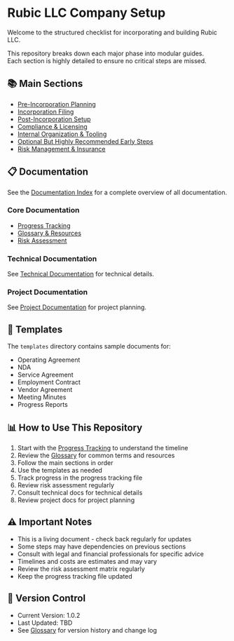 # Rubic LLC Company Setup

Welcome to the structured checklist for incorporating and building Rubic LLC.

This repository breaks down each major phase into modular guides.  
Each section is highly detailed to ensure no critical steps are missed.

## 📚 Main Sections
- [Pre-Incorporation Planning](01_pre-incorporation-planning.md)
- [Incorporation Filing](02_incorporation-filing.md)
- [Post-Incorporation Setup](03_post-incorporation-setup.md)
- [Compliance & Licensing](04_compliance-licensing.md)
- [Internal Organization & Tooling](05_internal-organization.md)
- [Optional But Highly Recommended Early Steps](06_optional-early-steps.md)
- [Risk Management & Insurance](07_risk-management.md)

## 📋 Documentation
See the [Documentation Index](../../README.md) for a complete overview of all documentation.

### Core Documentation
- [Progress Tracking](../../project/tracking/00_progress-tracking.md)
- [Glossary & Resources](../../project/01_glossary.md)
- [Risk Assessment](../operations/02_risk-assessment.md)

### Technical Documentation
See [Technical Documentation](../../technical/README.md) for technical details.

### Project Documentation
See [Project Documentation](../../project/README.md) for project planning.

## 📁 Templates
The `templates` directory contains sample documents for:
- Operating Agreement
- NDA
- Service Agreement
- Employment Contract
- Vendor Agreement
- Meeting Minutes
- Progress Reports

## 📊 How to Use This Repository
1. Start with the [Progress Tracking](../../project/tracking/00_progress-tracking.md) to understand the timeline
2. Review the [Glossary](../../project/01_glossary.md) for common terms and resources
3. Follow the main sections in order
4. Use the templates as needed
5. Track progress in the progress tracking file
6. Review risk assessment regularly
7. Consult technical docs for technical details
8. Review project docs for project planning

## ⚠️ Important Notes
- This is a living document - check back regularly for updates
- Some steps may have dependencies on previous sections
- Consult with legal and financial professionals for specific advice
- Timelines and costs are estimates and may vary
- Review the risk assessment matrix regularly
- Keep the progress tracking file updated

## 🔄 Version Control
- Current Version: 1.0.2
- Last Updated: TBD
- See [Glossary](../../project/01_glossary.md) for version history and change log
